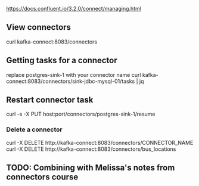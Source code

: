 https://docs.confluent.io/3.2.0/connect/managing.html

## View connectors

curl kafka-connect:8083/connectors

## Getting tasks for a connector

replace postgres-sink-1 with your connector name
curl kafka-connect:8083/connectors/sink-jdbc-mysql-01/tasks | jq

## Restart connector task

curl -s -X PUT host:port/connectors/postgres-sink-1/resume

### Delete a connector

curl -X DELETE http://kafka-connect:8083/connectors/CONNECTOR_NAME
curl -X DELETE http://kafka-connect:8083/connectors/bus_locations

## TODO: Combining with Melissa's notes from connectors course
